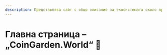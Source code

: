 ```yaml
---
description: Представлява сайт с общо описание за екосистемата около приложението
---
```


# Главна страница – „CoinGarden.World“ 🏡

